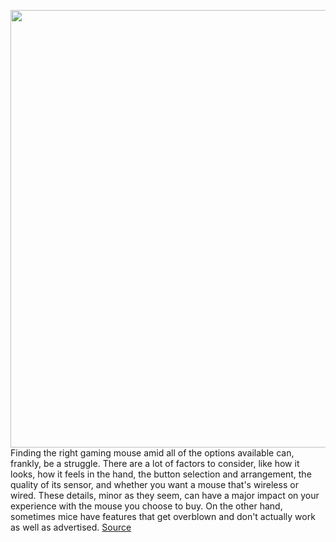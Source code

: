 <img src='https://cdn.vox-cdn.com/thumbor/dn8x9cQVMSn9wtapDnIlQfcSHW4=/0x0:2040x1360/1200x675/filters:focal(857x517:1183x843)/cdn.vox-cdn.com/uploads/chorus_image/image/66870540/acastro_200323_1777_gamingMouse_0001.0.0.jpg' width='700px' /><br/>
Finding the right gaming mouse amid all of the options available can, frankly, be a struggle. There are a lot of factors to consider, like how it looks, how it feels in the hand, the button selection and arrangement, the quality of its sensor, and whether you want a mouse that's wireless or wired. These details, minor as they seem, can have a major impact on your experience with the mouse you choose to buy. On the other hand, sometimes mice have features that get overblown and don't actually work as well as advertised.
<a href='https://www.theverge.com/21252193/best-gaming-mouse'> Source <a/>
